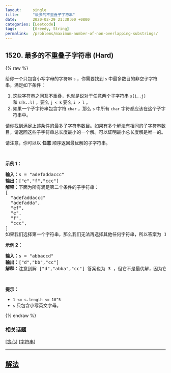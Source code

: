 ```yaml
---
layout:     single
title:      "最多的不重叠子字符串"
date:       2020-02-29 21:30:00 +0800
categories: [Leetcode]
tags:       [Greedy, String]
permalink:  /problems/maximum-number-of-non-overlapping-substrings/
---
```


## 1520. 最多的不重叠子字符串 (Hard)

{% raw %}

<p>给你一个只包含小写字母的字符串&nbsp;<code>s</code>&nbsp;，你需要找到 <code>s</code>&nbsp;中最多数目的非空子字符串，满足如下条件：</p>

<ol>
	<li>这些字符串之间互不重叠，也就是说对于任意两个子字符串&nbsp;<code>s[i..j]</code> 和&nbsp;<code>s[k..l]</code>&nbsp;，要么&nbsp;<code>j &lt; k</code>&nbsp;要么&nbsp;<code>i &gt; l</code>&nbsp;。</li>
	<li>如果一个子字符串包含字符&nbsp;<code>char</code> ，那么&nbsp;<code>s</code>&nbsp;中所有&nbsp;<code>char</code> 字符都应该在这个子字符串中。</li>
</ol>

<p>请你找到满足上述条件的最多子字符串数目。如果有多个解法有相同的子字符串数目，请返回这些子字符串总长度最小的一个解。可以证明最小总长度解是唯一的。</p>

<p>请注意，你可以以 <strong>任意</strong>&nbsp;顺序返回最优解的子字符串。</p>

<p>&nbsp;</p>

<p><strong>示例 1：</strong></p>

<pre><strong>输入：</strong>s = &quot;adefaddaccc&quot;
<strong>输出：</strong>[&quot;e&quot;,&quot;f&quot;,&quot;ccc&quot;]
<strong>解释：</strong>下面为所有满足第二个条件的子字符串：
[
&nbsp; &quot;adefaddaccc&quot;
&nbsp; &quot;adefadda&quot;,
&nbsp; &quot;ef&quot;,
&nbsp; &quot;e&quot;,
  &quot;f&quot;,
&nbsp; &quot;ccc&quot;,
]
如果我们选择第一个字符串，那么我们无法再选择其他任何字符串，所以答案为 1 。如果我们选择 &quot;adefadda&quot; ，剩下子字符串中我们只可以选择 &quot;ccc&quot; ，它是唯一不重叠的子字符串，所以答案为 2 。同时我们可以发现，选择 &quot;ef&quot; 不是最优的，因为它可以被拆分成 2 个子字符串。所以最优解是选择 [&quot;e&quot;,&quot;f&quot;,&quot;ccc&quot;] ，答案为 3 。不存在别的相同数目子字符串解。
</pre>

<p><strong>示例 2：</strong></p>

<pre><strong>输入：</strong>s = &quot;abbaccd&quot;
<strong>输出：</strong>[&quot;d&quot;,&quot;bb&quot;,&quot;cc&quot;]
<strong>解释：</strong>注意到解 [&quot;d&quot;,&quot;abba&quot;,&quot;cc&quot;] 答案也为 3 ，但它不是最优解，因为它的总长度更长。
</pre>

<p>&nbsp;</p>

<p><strong>提示：</strong></p>

<ul>
	<li><code>1 &lt;= s.length &lt;= 10^5</code></li>
	<li><code>s</code>&nbsp;只包含小写英文字母。</li>
</ul>

{% endraw %}

### 相关话题
  [[贪心](https://github.com/openset/leetcode/tree/master/tag/greedy/README.md)]
  [[字符串](https://github.com/openset/leetcode/tree/master/tag/string/README.md)]

---

## [解法](https://github.com/openset/leetcode/tree/master/problems/maximum-number-of-non-overlapping-substrings)
